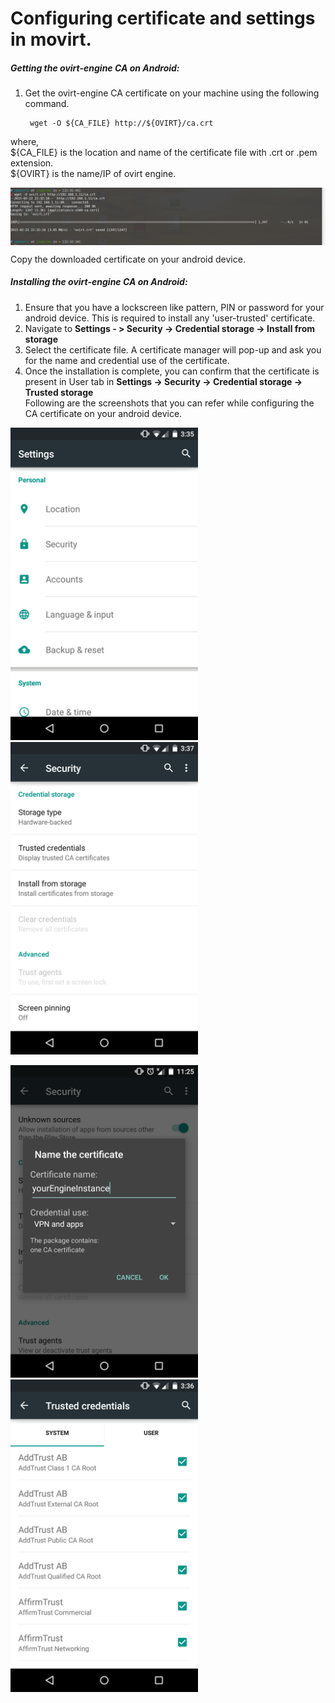 # Configuring certificate and settings in movirt.  

##### Getting the ovirt-engine CA on Android:  
1. Get the ovirt-engine CA certificate on your machine using the following command.  

        wget -O ${CA_FILE} http://${OVIRT}/ca.crt
where,  
${CA_FILE} is the location and name of the certificate file with .crt or .pem extension.  
${OVIRT} is the name/IP of ovirt engine.  

<img src="screenshots/ovirt_crt.png" align="center"></img>  

Copy the downloaded certificate on your android device.  

##### Installing the ovirt-engine CA on Android:  

1. Ensure that you have a lockscreen like pattern, PIN or password for your android device. This is required to install any 'user-trusted' certificate.  
2. Navigate to **Settings - > Security -> Credential storage -> Install from storage**  
3. Select the  certificate file. A certificate manager will pop-up and ask you for the name and credential use of the certificate.  
4. Once the installation is complete, you can confirm that the certificate is present in User tab in **Settings -> Security -> Credential storage -> Trusted storage**  
Following are the screenshots that you can refer while configuring the CA certificate on your android device.  

<img src="screenshots/security_settings.png" width="300" height="500" />      <img src="screenshots/install_storage.png" width="300" height="500" />  


<img src="screenshots/install_certificate_window.png" width="300" height="500" />     <img src="screenshots/trusted_credentials.png" width="300" height="500" />
